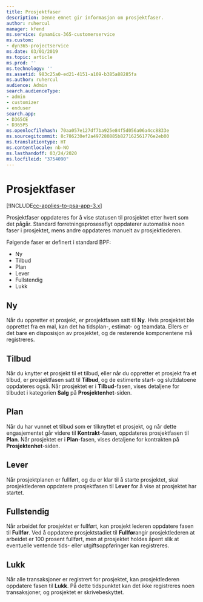 ```yaml
---
title: Prosjektfaser
description: Denne emnet gir informasjon om prosjektfaser.
author: ruhercul
manager: kfend
ms.service: dynamics-365-customerservice
ms.custom:
- dyn365-projectservice
ms.date: 03/01/2019
ms.topic: article
ms.prod: ''
ms.technology: ''
ms.assetid: 983c25a0-ed21-4151-a109-b385a88285fa
ms.author: ruhercul
audience: Admin
search.audienceType:
- admin
- customizer
- enduser
search.app:
- D365CE
- D365PS
ms.openlocfilehash: 70aa057e127df7ba925e84f5d056a06a4cc8833e
ms.sourcegitcommit: 8c786230ef2a497280885b827162561776e2eb00
ms.translationtype: HT
ms.contentlocale: nb-NO
ms.lasthandoff: 03/24/2020
ms.locfileid: "3754090"
---
```

# <a name="project-stages"></a>Prosjektfaser 

[!INCLUDE[cc-applies-to-psa-app-3.x](../includes/cc-applies-to-psa-app-3x.md)]

Prosjektfaser oppdateres for å vise statusen til prosjektet etter hvert som det pågår. Standard forretningsprosessflyt oppdaterer automatisk noen faser i prosjektet, mens andre oppdateres manuelt av prosjektlederen. 

Følgende faser er definert i standard BPF:

- Ny
- Tilbud
- Plan
- Lever
- Fullstendig
- Lukk 

## <a name="new"></a>Ny

Når du oppretter et prosjekt, er prosjektfasen satt til **Ny**. Hvis prosjektet ble opprettet fra en mal, kan det ha tidsplan-, estimat- og teamdata. Ellers er det bare en disposisjon av prosjektet, og de resterende komponentene må registreres.

## <a name="quote"></a>Tilbud

Når du knytter et prosjekt til et tilbud, eller når du oppretter et prosjekt fra et tilbud, er prosjektfasen satt til **Tilbud**, og de estimerte start- og sluttdatoene oppdateres også. Når prosjektet er i **Tilbud**-fasen, vises detaljene for tilbudet i kategorien **Salg** på **Prosjektenhet**-siden.

## <a name="plan"></a>Plan

Når du har vunnet et tilbud som er tilknyttet et prosjekt, og når dette engasjementet går videre til **Kontrakt**-fasen, oppdateres prosjektfasen til **Plan**. Når prosjektet er i **Plan**-fasen, vises detaljene for kontrakten på **Prosjektenhet**-siden.

## <a name="deliver"></a>Lever

Når prosjektplanen er fullført, og du er klar til å starte prosjektet, skal prosjektlederen oppdatere prosjektfasen til **Lever** for å vise at prosjektet har startet.

## <a name="complete"></a>Fullstendig 

Når arbeidet for prosjektet er fullført, kan prosjekt lederen oppdatere fasen til **Fullfør**. Ved å oppdatere prosjektstadiet til **Fullfør**angir prosjektlederen at arbeidet er 100 prosent fullført, men at prosjektet holdes åpent slik at eventuelle ventende tids- eller utgiftsoppføringer kan registreres.

## <a name="close"></a>Lukk

Når alle transaksjoner er registrert for prosjektet, kan prosjektlederen oppdatere fasen til **Lukk**. På dette tidspunktet kan det ikke registreres noen transaksjoner, og prosjektet er skrivebeskyttet.
